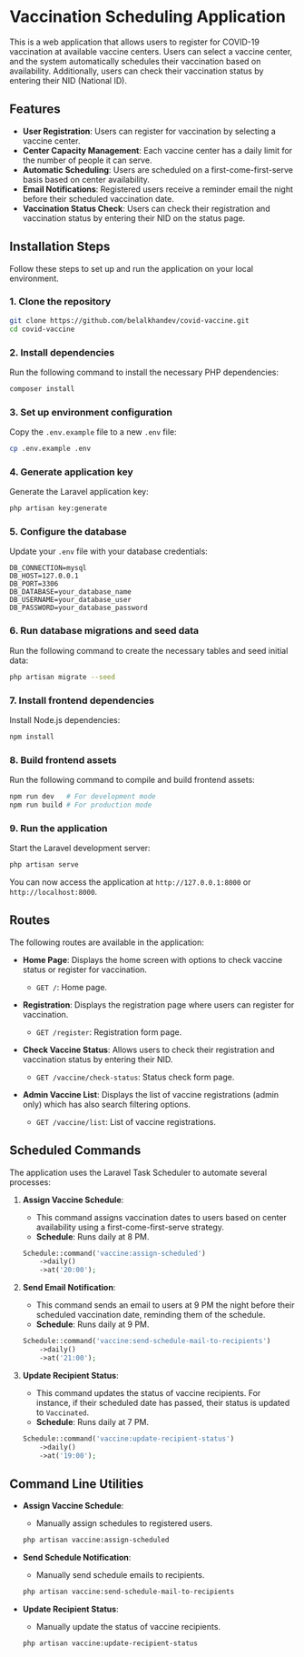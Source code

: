 # Vaccination Scheduling Application

This is a web application that allows users to register for COVID-19 vaccination at available vaccine centers. Users can select a vaccine center, and the system automatically schedules their vaccination based on availability. Additionally, users can check their vaccination status by entering their NID (National ID).

## Features

- **User Registration**: Users can register for vaccination by selecting a vaccine center.
- **Center Capacity Management**: Each vaccine center has a daily limit for the number of people it can serve.
- **Automatic Scheduling**: Users are scheduled on a first-come-first-serve basis based on center availability.
- **Email Notifications**: Registered users receive a reminder email the night before their scheduled vaccination date.
- **Vaccination Status Check**: Users can check their registration and vaccination status by entering their NID on the status page.


## Installation Steps

Follow these steps to set up and run the application on your local environment.

### 1. Clone the repository

```bash
git clone https://github.com/belalkhandev/covid-vaccine.git
cd covid-vaccine
```

### 2. Install dependencies

Run the following command to install the necessary PHP dependencies:

```bash
composer install
```

### 3. Set up environment configuration

Copy the `.env.example` file to a new `.env` file:

```bash
cp .env.example .env
```

### 4. Generate application key

Generate the Laravel application key:

```bash
php artisan key:generate
```

### 5. Configure the database

Update your `.env` file with your database credentials:

```
DB_CONNECTION=mysql
DB_HOST=127.0.0.1
DB_PORT=3306
DB_DATABASE=your_database_name
DB_USERNAME=your_database_user
DB_PASSWORD=your_database_password
```

### 6. Run database migrations and seed data

Run the following command to create the necessary tables and seed initial data:

```bash
php artisan migrate --seed
```

### 7. Install frontend dependencies

Install Node.js dependencies:

```bash
npm install
```

### 8. Build frontend assets

Run the following command to compile and build frontend assets:

```bash
npm run dev   # For development mode
npm run build # For production mode
```

### 9. Run the application

Start the Laravel development server:

```bash
php artisan serve
```

You can now access the application at `http://127.0.0.1:8000` or `http://localhost:8000`.

## Routes

The following routes are available in the application:

- **Home Page**: Displays the home screen with options to check vaccine status or register for vaccination.
    - `GET /`: Home page.

- **Registration**: Displays the registration page where users can register for vaccination.
    - `GET /register`: Registration form page.

- **Check Vaccine Status**: Allows users to check their registration and vaccination status by entering their NID.
    - `GET /vaccine/check-status`: Status check form page.

- **Admin Vaccine List**: Displays the list of vaccine registrations (admin only) which has also search filtering options.
    - `GET /vaccine/list`: List of vaccine registrations.

## Scheduled Commands

The application uses the Laravel Task Scheduler to automate several processes:

1. **Assign Vaccine Schedule**:
    - This command assigns vaccination dates to users based on center availability using a first-come-first-serve strategy.
    - **Schedule**: Runs daily at 8 PM.
   ```php
   Schedule::command('vaccine:assign-scheduled')
       ->daily()
       ->at('20:00');
   ```

2. **Send Email Notification**:
    - This command sends an email to users at 9 PM the night before their scheduled vaccination date, reminding them of the schedule.
    - **Schedule**: Runs daily at 9 PM.
   ```php
   Schedule::command('vaccine:send-schedule-mail-to-recipients')
       ->daily()
       ->at('21:00');
   ```

3. **Update Recipient Status**:
    - This command updates the status of vaccine recipients. For instance, if their scheduled date has passed, their status is updated to `Vaccinated`.
    - **Schedule**: Runs daily at 7 PM.
   ```php
   Schedule::command('vaccine:update-recipient-status')
       ->daily()
       ->at('19:00');
   ```

## Command Line Utilities

- **Assign Vaccine Schedule**:
    - Manually assign schedules to registered users.
   ```bash
   php artisan vaccine:assign-scheduled
   ```

- **Send Schedule Notification**:
    - Manually send schedule emails to recipients.
   ```bash
   php artisan vaccine:send-schedule-mail-to-recipients
   ```

- **Update Recipient Status**:
    - Manually update the status of vaccine recipients.
   ```bash
   php artisan vaccine:update-recipient-status
   ```
